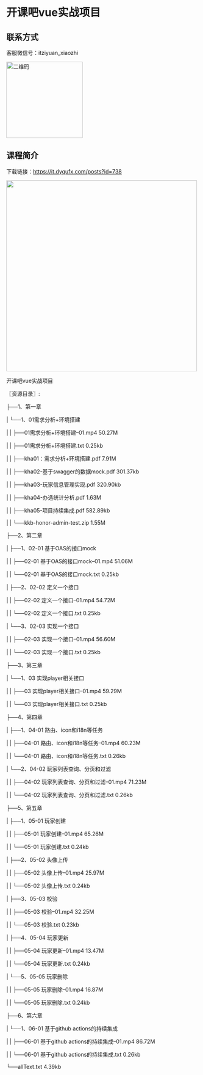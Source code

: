 # 开课吧vue实战项目

## 联系方式

客服微信号：itziyuan_xiaozhi

<img src="https://ziyuanyun.oss-cn-guangzhou.aliyuncs.com/common/20240614073449/666b82192834a.jpg" width="200" height="200" alt="二维码">

## 课程简介

下载链接：https://it.dyqufx.com/posts?id=738

<img src="https://ziyuanyun.oss-cn-guangzhou.aliyuncs.com/yun/20240515152245/664462c55692b.jpg" width="500" alt="">

  开课吧vue实战项目



 〖资源目录〗:

 ├──1、第一章

 | └──1、01需求分析+环境搭建

 | | ├──01需求分析+环境搭建–01.mp4 50.27M

 | | ├──01需求分析+环境搭建.txt 0.25kb

 | | ├──kha01：需求分析+环境搭建.pdf 7.91M

 | | ├──kha02-基于swagger的数据mock.pdf 301.37kb

 | | ├──kha03-玩家信息管理实现.pdf 320.90kb

 | | ├──kha04-办选统计分析.pdf 1.63M

 | | ├──kha05-项目持续集成.pdf 582.89kb

 | | └──kkb-honor-admin-test.zip 1.55M

 ├──2、第二章

 | ├──1、02-01 基于OAS的接口mock

 | | ├──02-01 基于OAS的接口mock–01.mp4 51.06M

 | | └──02-01 基于OAS的接口mock.txt 0.25kb

 | ├──2、02-02 定义一个接口

 | | ├──02-02 定义一个接口–01.mp4 54.72M

 | | └──02-02 定义一个接口.txt 0.25kb

 | └──3、02-03 实现一个接口

 | | ├──02-03 实现一个接口–01.mp4 56.60M

 | | └──02-03 实现一个接口.txt 0.25kb

 ├──3、第三章

 | └──1、03 实现player相关接口

 | | ├──03 实现player相关接口–01.mp4 59.29M

 | | └──03 实现player相关接口.txt 0.25kb

 ├──4、第四章

 | ├──1、04-01 路由、icon和i18n等任务

 | | ├──04-01 路由、icon和i18n等任务–01.mp4 60.23M

 | | └──04-01 路由、icon和i18n等任务.txt 0.26kb

 | └──2、04-02 玩家列表查询、分页和过滤

 | | ├──04-02 玩家列表查询、分页和过滤–01.mp4 71.23M

 | | └──04-02 玩家列表查询、分页和过滤.txt 0.26kb

 ├──5、第五章

 | ├──1、05-01 玩家创建

 | | ├──05-01 玩家创建–01.mp4 65.26M

 | | └──05-01 玩家创建.txt 0.24kb

 | ├──2、05-02 头像上传

 | | ├──05-02 头像上传–01.mp4 25.97M

 | | └──05-02 头像上传.txt 0.24kb

 | ├──3、05-03 校验

 | | ├──05-03 校验–01.mp4 32.25M

 | | └──05-03 校验.txt 0.23kb

 | ├──4、05-04 玩家更新

 | | ├──05-04 玩家更新–01.mp4 13.47M

 | | └──05-04 玩家更新.txt 0.24kb

 | └──5、05-05 玩家删除

 | | ├──05-05 玩家删除–01.mp4 16.87M

 | | └──05-05 玩家删除.txt 0.24kb

 ├──6、第六章

 | └──1、06-01 基于github actions的持续集成

 | | ├──06-01 基于github actions的持续集成–01.mp4 86.72M

 | | └──06-01 基于github actions的持续集成.txt 0.26kb

 └──allText.txt 4.39kb

  